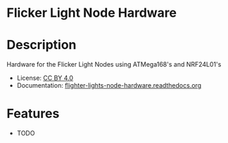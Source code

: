# Flicker Light Node Hardware


# Description

Hardware for the Flicker Light Nodes using ATMega168's and NRF24L01's

* License: [CC BY 4.0](http://creativecommons.org/licenses/by/4.0/legalcode)
* Documentation: [flighter-lights-node-hardware.readthedocs.org](https://flighter-lights-node-hardware.readthedocs.org)


# Features

* TODO
